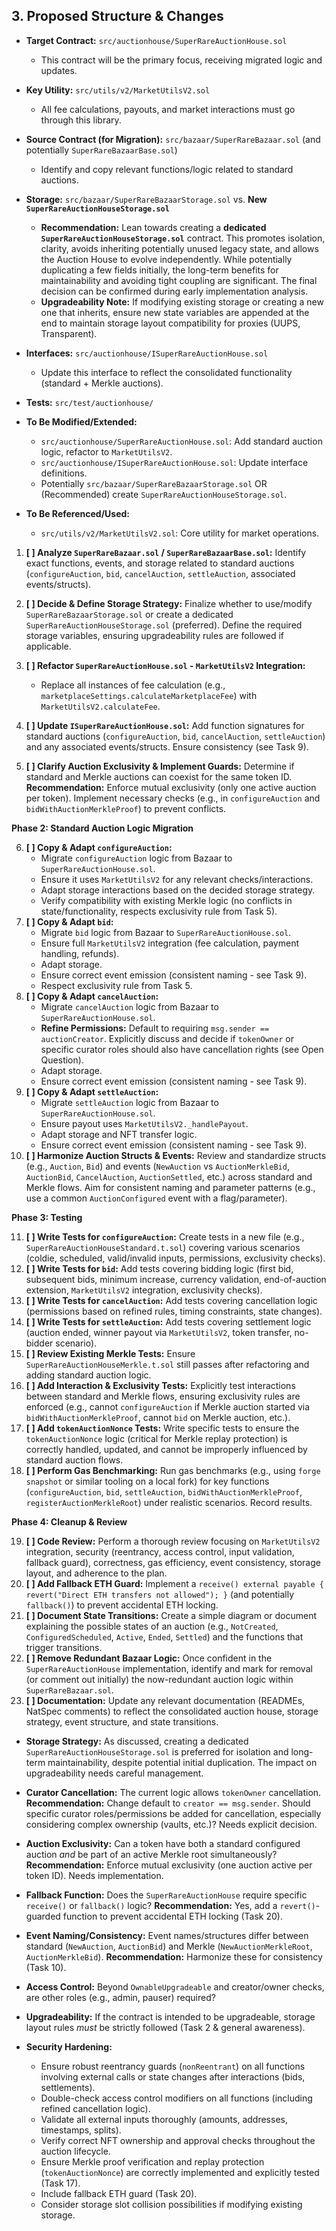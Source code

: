 ## 3. Proposed Structure & Changes

*   **Target Contract:** `src/auctionhouse/SuperRareAuctionHouse.sol`
    *   This contract will be the primary focus, receiving migrated logic and updates.
*   **Key Utility:** `src/utils/v2/MarketUtilsV2.sol`
    *   All fee calculations, payouts, and market interactions must go through this library.
*   **Source Contract (for Migration):** `src/bazaar/SuperRareBazaar.sol` (and potentially `SuperRareBazaarBase.sol`)
    *   Identify and copy relevant functions/logic related to standard auctions.
*   **Storage:** `src/bazaar/SuperRareBazaarStorage.sol` vs. **New `SuperRareAuctionHouseStorage.sol`**
    *   **Recommendation:** Lean towards creating a **dedicated `SuperRareAuctionHouseStorage.sol`** contract. This promotes isolation, clarity, avoids inheriting potentially unused legacy state, and allows the Auction House to evolve independently. While potentially duplicating a few fields initially, the long-term benefits for maintainability and avoiding tight coupling are significant. The final decision can be confirmed during early implementation analysis.
    *   **Upgradeability Note:** If modifying existing storage or creating a new one that inherits, ensure new state variables are appended at the end to maintain storage layout compatibility for proxies (UUPS, Transparent).
*   **Interfaces:** `src/auctionhouse/ISuperRareAuctionHouse.sol`
    *   Update this interface to reflect the consolidated functionality (standard + Merkle auctions).
*   **Tests:** `src/test/auctionhouse/`

*   **To Be Modified/Extended:**
    *   `src/auctionhouse/SuperRareAuctionHouse.sol`: Add standard auction logic, refactor to `MarketUtilsV2`.
    *   `src/auctionhouse/ISuperRareAuctionHouse.sol`: Update interface definitions.
    *   Potentially `src/bazaar/SuperRareBazaarStorage.sol` OR (Recommended) create `SuperRareAuctionHouseStorage.sol`.
*   **To Be Referenced/Used:**
    *   `src/utils/v2/MarketUtilsV2.sol`: Core utility for market operations.

1.  **[ ] Analyze `SuperRareBazaar.sol` / `SuperRareBazaarBase.sol`:** Identify exact functions, events, and storage related to standard auctions (`configureAuction`, `bid`, `cancelAuction`, `settleAuction`, associated events/structs).
2.  **[ ] Decide & Define Storage Strategy:** Finalize whether to use/modify `SuperRareBazaarStorage.sol` or create a dedicated `SuperRareAuctionHouseStorage.sol` (preferred). Define the required storage variables, ensuring upgradeability rules are followed if applicable.
3.  **[ ] Refactor `SuperRareAuctionHouse.sol` - `MarketUtilsV2` Integration:**
    *   Replace all instances of fee calculation (e.g., `marketplaceSettings.calculateMarketplaceFee`) with `MarketUtilsV2.calculateFee`.

4.  **[ ] Update `ISuperRareAuctionHouse.sol`:** Add function signatures for standard auctions (`configureAuction`, `bid`, `cancelAuction`, `settleAuction`) and any associated events/structs. Ensure consistency (see Task 9).
5.  **[ ] Clarify Auction Exclusivity & Implement Guards:** Determine if standard and Merkle auctions can coexist for the same token ID. **Recommendation:** Enforce mutual exclusivity (only one active auction per token). Implement necessary checks (e.g., in `configureAuction` and `bidWithAuctionMerkleProof`) to prevent conflicts.

**Phase 2: Standard Auction Logic Migration**

6.  **[ ] Copy & Adapt `configureAuction`:**
    *   Migrate `configureAuction` logic from Bazaar to `SuperRareAuctionHouse.sol`.
    *   Ensure it uses `MarketUtilsV2` for any relevant checks/interactions.
    *   Adapt storage interactions based on the decided storage strategy.
    *   Verify compatibility with existing Merkle logic (no conflicts in state/functionality, respects exclusivity rule from Task 5).
7.  **[ ] Copy & Adapt `bid`:**
    *   Migrate `bid` logic from Bazaar to `SuperRareAuctionHouse.sol`.
    *   Ensure full `MarketUtilsV2` integration (fee calculation, payment handling, refunds).
    *   Adapt storage.
    *   Ensure correct event emission (consistent naming - see Task 9).
    *   Respect exclusivity rule from Task 5.
8.  **[ ] Copy & Adapt `cancelAuction`:**
    *   Migrate `cancelAuction` logic from Bazaar to `SuperRareAuctionHouse.sol`.
    *   **Refine Permissions:** Default to requiring `msg.sender == auctionCreator`. Explicitly discuss and decide if `tokenOwner` or specific curator roles should also have cancellation rights (see Open Question).
    *   Adapt storage.
    *   Ensure correct event emission (consistent naming - see Task 9).
9.  **[ ] Copy & Adapt `settleAuction`:**
    *   Migrate `settleAuction` logic from Bazaar to `SuperRareAuctionHouse.sol`.
    *   Ensure payout uses `MarketUtilsV2._handlePayout`.
    *   Adapt storage and NFT transfer logic.
    *   Ensure correct event emission (consistent naming - see Task 9).
10. **[ ] Harmonize Auction Structs & Events:** Review and standardize structs (e.g., `Auction`, `Bid`) and events (`NewAuction` vs `AuctionMerkleBid`, `AuctionBid`, `CancelAuction`, `AuctionSettled`, etc.) across standard and Merkle flows. Aim for consistent naming and parameter patterns (e.g., use a common `AuctionConfigured` event with a flag/parameter).

**Phase 3: Testing**

11. **[ ] Write Tests for `configureAuction`:** Create tests in a new file (e.g., `SuperRareAuctionHouseStandard.t.sol`) covering various scenarios (coldie, scheduled, valid/invalid inputs, permissions, exclusivity checks).
12. **[ ] Write Tests for `bid`:** Add tests covering bidding logic (first bid, subsequent bids, minimum increase, currency validation, end-of-auction extension, `MarketUtilsV2` integration, exclusivity checks).
13. **[ ] Write Tests for `cancelAuction`:** Add tests covering cancellation logic (permissions based on refined rules, timing constraints, state changes).
14. **[ ] Write Tests for `settleAuction`:** Add tests covering settlement logic (auction ended, winner payout via `MarketUtilsV2`, token transfer, no-bidder scenario).
15. **[ ] Review Existing Merkle Tests:** Ensure `SuperRareAuctionHouseMerkle.t.sol` still passes after refactoring and adding standard auction logic.
16. **[ ] Add Interaction & Exclusivity Tests:** Explicitly test interactions between standard and Merkle flows, ensuring exclusivity rules are enforced (e.g., cannot `configureAuction` if Merkle auction started via `bidWithAuctionMerkleProof`, cannot `bid` on Merkle auction, etc.).
17. **[ ] Add `tokenAuctionNonce` Tests:** Write specific tests to ensure the `tokenAuctionNonce` logic (critical for Merkle replay protection) is correctly handled, updated, and cannot be improperly influenced by standard auction flows.
18. **[ ] Perform Gas Benchmarking:** Run gas benchmarks (e.g., using `forge snapshot` or similar tooling on a local fork) for key functions (`configureAuction`, `bid`, `settleAuction`, `bidWithAuctionMerkleProof`, `registerAuctionMerkleRoot`) under realistic scenarios. Record results.

**Phase 4: Cleanup & Review**

19. **[ ] Code Review:** Perform a thorough review focusing on `MarketUtilsV2` integration, security (reentrancy, access control, input validation, fallback guard), correctness, gas efficiency, event consistency, storage layout, and adherence to the plan.
20. **[ ] Add Fallback ETH Guard:** Implement a `receive() external payable { revert("Direct ETH transfers not allowed"); }` (and potentially `fallback()`) to prevent accidental ETH locking.
21. **[ ] Document State Transitions:** Create a simple diagram or document explaining the possible states of an auction (e.g., `NotCreated`, `ConfiguredScheduled`, `Active`, `Ended`, `Settled`) and the functions that trigger transitions.
22. **[ ] Remove Redundant Bazaar Logic:** Once confident in the `SuperRareAuctionHouse` implementation, identify and mark for removal (or comment out initially) the now-redundant auction logic within `SuperRareBazaar.sol`.
23. **[ ] Documentation:** Update any relevant documentation (READMEs, NatSpec comments) to reflect the consolidated auction house, storage strategy, event structure, and state transitions.

*   **Storage Strategy:** As discussed, creating a dedicated `SuperRareAuctionHouseStorage.sol` is preferred for isolation and long-term maintainability, despite potential initial duplication. The impact on upgradeability needs careful management.
*   **Curator Cancellation:** The current logic allows `tokenOwner` cancellation. **Recommendation:** Change default to `creator == msg.sender`. Should specific curator roles/permissions be added for cancellation, especially considering complex ownership (vaults, etc.)? Needs explicit decision.
*   **Auction Exclusivity:** Can a token have both a standard configured auction *and* be part of an active Merkle root simultaneously? **Recommendation:** Enforce mutual exclusivity (one auction active per token ID). Needs implementation.
*   **Fallback Function:** Does the `SuperRareAuctionHouse` require specific `receive()` or `fallback()` logic? **Recommendation:** Yes, add a `revert()`-guarded function to prevent accidental ETH locking (Task 20).
*   **Event Naming/Consistency:** Event names/structures differ between standard (`NewAuction`, `AuctionBid`) and Merkle (`NewAuctionMerkleRoot`, `AuctionMerkleBid`). **Recommendation:** Harmonize these for consistency (Task 10).
*   **Access Control:** Beyond `OwnableUpgradeable` and creator/owner checks, are other roles (e.g., admin, pauser) required?
*   **Upgradeability:** If the contract is intended to be upgradeable, storage layout rules *must* be strictly followed (Task 2 & general awareness).

*   **Security Hardening:**
    *   Ensure robust reentrancy guards (`nonReentrant`) on all functions involving external calls or state changes after interactions (bids, settlements).
    *   Double-check access control modifiers on all functions (including refined cancellation logic).
    *   Validate all external inputs thoroughly (amounts, addresses, timestamps, splits).
    *   Verify correct NFT ownership and approval checks throughout the auction lifecycle.
    *   Ensure Merkle proof verification and replay protection (`tokenAuctionNonce`) are correctly implemented and explicitly tested (Task 17).
    *   Include fallback ETH guard (Task 20).
    *   Consider storage slot collision possibilities if modifying existing storage. 